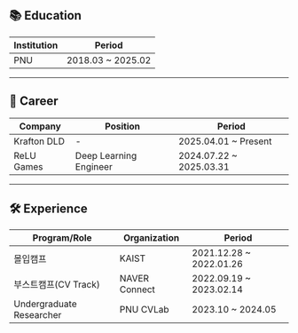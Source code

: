 ## 📚 Education

| Institution | Period        |
|-------------|---------------|
| PNU         | 2018.03 ~ 2025.02 |

---

## 💼 Career

| Company      | Position              | Period                |
|--------------|-----------------------|------------------------|
| Krafton DLD  | -                     | 2025.04.01 ~ Present   |
| ReLU Games   | Deep Learning Engineer| 2024.07.22 ~ 2025.03.31|

---

## 🛠 Experience

| Program/Role             | Organization       | Period                  |
|--------------------------|--------------------|--------------------------|
| 몰입캠프                   | KAIST              | 2021.12.28 ~ 2022.01.26  |
| 부스트캠프(CV Track)        | NAVER Connect      | 2022.09.19 ~ 2023.02.14  |
| Undergraduate Researcher | PNU CVLab          | 2023.10 ~ 2024.05        |

